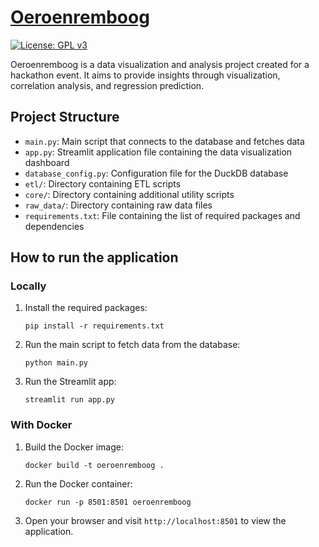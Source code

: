 # [Oeroenremboog](https://oeroenremboog-yrln4wnriq-et.a.run.app/)
[![License: GPL v3](https://img.shields.io/badge/License-GPLv3-blue.svg)](https://www.gnu.org/licenses/gpl-3.0)

Oeroenremboog is a data visualization and analysis project created for a hackathon event. It aims to provide insights through visualization, correlation analysis, and regression prediction.

## Project Structure

- `main.py`: Main script that connects to the database and fetches data
- `app.py`: Streamlit application file containing the data visualization dashboard
- `database_config.py`: Configuration file for the DuckDB database
- `etl/`: Directory containing ETL scripts
- `core/`: Directory containing additional utility scripts
- `raw_data/`: Directory containing raw data files
- `requirements.txt`: File containing the list of required packages and dependencies
## How to run the application

### Locally

1. Install the required packages:

   ```
   pip install -r requirements.txt
   ```

2. Run the main script to fetch data from the database:

   ```
   python main.py
   ```

3. Run the Streamlit app:

   ```
   streamlit run app.py
   ```

### With Docker

1. Build the Docker image:

   ```
   docker build -t oeroenremboog .
   ```

2. Run the Docker container:

   ```
   docker run -p 8501:8501 oeroenremboog
   ```

3. Open your browser and visit `http://localhost:8501` to view the application.
